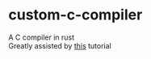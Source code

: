 # custom-c-compiler
A C compiler in rust  
Greatly assisted by [this](https://norasandler.com/2017/11/29/Write-a-Compiler.html) tutorial
